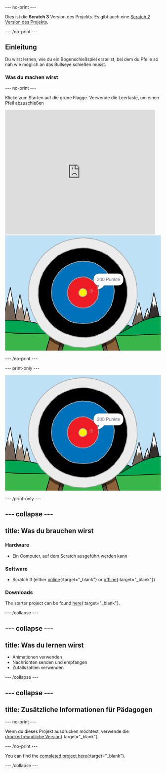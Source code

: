 \--- no-print \---

Dies ist die **Scratch 3** Version des Projekts. Es gibt auch eine [Scratch 2 Version des Projekts](https://projects.raspberrypi.org/en/projects/archery-scratch2).

\--- /no-print \---

## Einleitung

Du wirst lernen, wie du ein Bogenschießspiel erstellst, bei dem du Pfeile so nah wie möglich an das Bullseye schießen musst.

### Was du machen wirst

\--- no-print \---

Klicke zum Starten auf die grüne Flagge. Verwende die Leertaste, um einen Pfeil abzuschießen

<div class="scratch-preview">
  <iframe allowtransparency="true" width="485" height="402" src="https://scratch.mit.edu/projects/embed/114760038/?autostart=false" frameborder="0" scrolling="no"></iframe>
  <img src="images/archery-final.png">
</div>

\--- /no-print \---

\--- print-only \---

![fertiges Projekt](images/archery-final.png)

\--- /print-only \---

## \--- collapse \---

## title: Was du brauchen wirst

### Hardware

+ Ein Computer, auf dem Scratch ausgeführt werden kann

### Software

+ Scratch 3 (either [online](https://rpf.io/scratchon){:target="_blank"} or [offline](https://rpf.io/scratchoff){:target="_blank"})

### Downloads

The starter project can be found [here](https://rpf.io/p/en/archery-go){:target="_blank"}.

\--- /collapse \---

## \--- collapse \---

## title: Was du lernen wirst

+ Animationen verwenden 
+ Nachrichten senden und empfangen
+ Zufallszahlen verwenden

\--- /collapse \---

## \--- collapse \---

## title: Zusätzliche Informationen für Pädagogen

\--- no-print \---

Wenn du dieses Projekt ausdrucken möchtest, verwende die [druckerfreundliche Version](https://projects.raspberrypi.org/en/projects/archery/print){:target="_blank"}.

\--- /no-print \---

You can find the [completed project here](https://rpf.io/p/en/archery-get){:target="_blank"}.

\--- /collapse \---